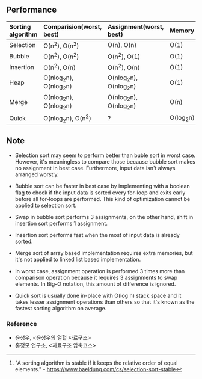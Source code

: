 ## Performance

| Sorting algorithm  | Comparision(worst, best)                   | Assignment(worst, best)                    | Memory              | Stability[^def_stability] |
| :----------------- | :----------------------------------------- | :----------------------------------------- | :------------------ | :------------------------ |
| Selection          | O(n<sup>2</sup>), O(n<sup>2</sup>)         | O(n), O(n)                                 | O(1)                | X                         |
| Bubble             | O(n<sup>2</sup>), O(n<sup>2</sup>)         | O(n<sup>2</sup>), O(1)                     | O(1)                | O                         |
| Insertion          | O(n<sup>2</sup>), O(n)                     | O(n<sup>2</sup>), O(n)                     | O(1)                | O                         |
| Heap               | O(nlog<sub>2</sub>n), O(nlog<sub>2</sub>n) | O(nlog<sub>2</sub>n), O(nlog<sub>2</sub>n) | O(1)                | X                         |
| Merge              | O(nlog<sub>2</sub>n), O(nlog<sub>2</sub>n) | O(nlog<sub>2</sub>n), O(nlog<sub>2</sub>n) | O(n)                | O                         |
| Quick              | O(nlog<sub>2</sub>n), O(n<sup>2</sup>)     | ?                                          | O(log<sub>2</sub>n) | X                         |

## Note

- Selection sort may seem to perform better than buble sort in worst case. However, it's meaningless to compare those because bubble sort makes no assignment in best case. Furthermore, input data isn't always arranged worstly.

- Bubble sort can be faster in best case by implementing with a boolean flag to check if the input data is sorted every for-loop and exits early before all for-loops are performed. This kind of optimization cannot be applied to selection sort.

- Swap in bubble sort performs 3 assignments, on the other hand, shift in insertion sort performs 1 assignment.

- Insertion sort performs fast when the most of input data is already sorted.

- Merge sort of array based implementation requires extra memories, but it's not applied to linked list based implementation.

- In worst case, assignment operation is performed 3 times more than comparison operation because it requires 3 assignments to swap elements. In Big-O notation, this amount of difference is ignored.

- Quick sort is usually done in-place with O(log n) stack space and it takes lesser assignment operations than others so that it's known as the fastest sorting algorithm on average.

### Reference

- 윤성우, <윤성우의 열혈 자료구조>
- 홍정모 연구소, <자료구조 압축코스>

[^def_stability]: "A sorting algorithm is stable if it keeps the relative order of equal elements." - https://www.baeldung.com/cs/selection-sort-stable
